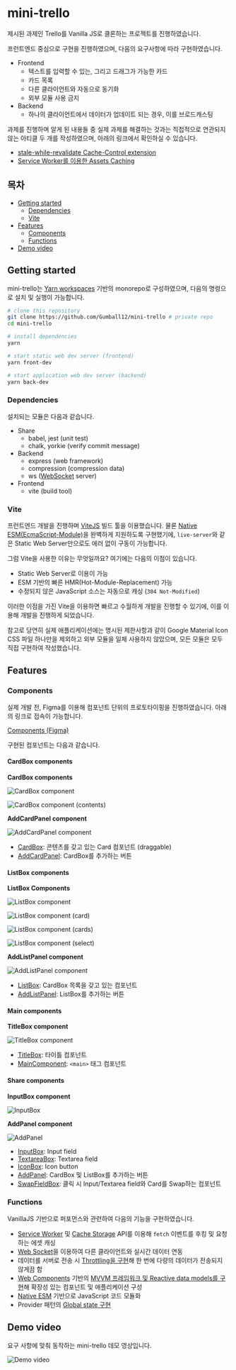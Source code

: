 # mini-trello

제시된 과제인 Trello를 Vanilla JS로 클론하는 프로젝트를 진행하였습니다.

프런트엔드 중심으로 구현을 진행하였으며, 다음의 요구사항에 따라 구현하였습니다.

- Frontend
  - 텍스트를 입력할 수 있는, 그리고 드래그가 가능한 카드
  - 카드 목록
  - 다른 클라이언트와 자동으로 동기화
  - 외부 모듈 사용 금지
- Backend
  - 하나의 클라이언트에서 데이터가 업데이트 되는 경우, 이를 브로드캐스팅

과제를 진행하며 알게 된 내용들 중 실제 과제를 해결하는 것과는 직접적으로 연관되지 않는 아티클 두 개를 작성하였으며, 아래의 링크에서 확인하실 수 있습니다.

- [stale-while-revalidate Cache-Control extension](https://n.shj.rip/UX-stale-while-revalidate-Cache-Control-extension-86866b92bfc742f7bc2c0dc9d5696d71)
- [Service Worker를 이용한 Assets Caching](https://n.shj.rip/UX-Service-Worker-Assets-Caching-bc900e3fcc714a7eb81d3ffb8cdf6f37)

## 목차

- [Getting started](#getting-started)
  - [Dependencies](#dependencies)
  - [Vite](#vite)
- [Features](#features)
  - [Components](#components)
  - [Functions](#functions)
- [Demo video](#demo-video)

## Getting started

mini-trello는 [Yarn workspaces](https://classic.yarnpkg.com/en/docs/workspaces/) 기반의 monorepo로 구성하였으며, 다음의 명령으로 설치 및 실행이 가능합니다.

```sh
# clone this repository
git clone https://github.com/Gumball12/mini-trello # private repo
cd mini-trello

# install dependencies
yarn

# start static web dev server (frontend)
yarn front-dev

# start application web dev server (backend)
yarn back-dev
```

### Dependencies

설치되는 모듈은 다음과 같습니다.

- Share
  - babel, jest (unit test)
  - chalk, yorkie (verify commit message)
- Backend
  - express (web framework)
  - compression (compression data)
  - ws ([WebSocket](https://developer.mozilla.org/en-US/docs/Web/API/WebSocket) server)
- Frontend
  - vite (build tool)

### Vite

프런트엔드 개발을 진행하며 [ViteJS](https://vitejs.dev) 빌드 툴을 이용했습니다. 물론 [Native ESM(EcmaScript-Module)](https://developer.mozilla.org/en-US/docs/Web/JavaScript/Guide/Modules)을 완벽하게 지원하도록 구현했기에, `live-server`와 같은 Static Web Server만으로도 에러 없이 구동이 가능합니다.

그럼 Vite을 사용한 이유는 무엇일까요? 여기에는 다음의 이점이 있습니다.

- Static Web Server로 이용이 가능
- ESM 기반의 빠른 HMR(Hot-Module-Replacement) 가능
- 수정되지 않은 JavaScript 소스는 자동으로 캐싱 (`304 Not-Modified`)

이러한 이점을 가진 Vite을 이용하면 빠르고 수월하게 개발을 진행할 수 있기에, 이를 이용해 개발을 진행하게 되었습니다.

참고로 당연히 실제 애플리케이션에는 명시된 제한사항과 같이 Google Material Icon CSS 파일 하나만을 제외하고 외부 모듈을 일체 사용하지 않았으며, 모든 모듈은 모두 직접 구현하여 작성했습니다.

## Features

### Components

실제 개발 전, Figma를 이용해 컴포넌트 단위의 프로토타이핑을 진행하였습니다. 아래의 링크로 접속이 가능합니다.

[Components (Figma)](https://www.figma.com/file/58DY3lnxAfbkWScAF2Ape8/mini-trello?node-id=2%3A0)

구현된 컴포넌트는 다음과 같습니다.

#### CardBox components

**CardBox components**

![CardBox component](./docs/images/CardBox.png)

![CardBox component (contents)](./docs/images/CardBox_contents.png)

**AddCardPanel component**

![AddCardPanel component](./docs/images/AddCardPanel.png)

- [CardBox](./workspaces/frontend/src/components/CardBox.js): 콘텐츠를 갖고 있는 Card 컴포넌트 (draggable)
- [AddCardPanel](./workspaces/frontend/src/components/ListBox/AddCardPanel.js): CardBox를 추가하는 버튼

#### ListBox components

**ListBox Components**

![ListBox component](./docs/images/ListBox.png)

![ListBox component (card)](./docs/images/ListBox_card.png)

![ListBox component (cards)](./docs/images/ListBox_cards.png)

![ListBox component (select)](./docs/images/ListBox_select.png)

**AddListPanel component**

![AddListPanel component](./docs/images/AddListPanel.png)

- [ListBox](./workspaces/frontend/src/components/ListBox/index.js): CardBox 목록을 갖고 있는 컴포넌트
- [AddListPanel](./workspaces/frontend/src/components/AddListPanel.js): ListBox를 추가하는 버튼

#### Main components

**TitleBox component**

![TitleBox component](./docs/images/TitleBox.png)

- [TitleBox](./workspaces/frontend/src/components/TitleBox.js): 타이틀 컴포넌트
- [MainComponent](./workspaces/frontend/src/components/MainComponent.js): `<main>` 태그 컴포넌트

#### Share components

**InputBox component**

![InputBox](./docs/images/InputBox.png)

**AddPanel component**

![AddPanel](./docs/images/AddPanel.png)

- [InputBox](./workspaces/frontend/src/components/share/InputBox.js): Input field
- [TextareaBox](./workspaces/frontend/src/components/share/TextareaBox.js): Textarea field
- [IconBox](./workspaces/frontend/src/components/share/IconBox.js): Icon button
- [AddPanel](./workspaces/frontend/src/components/share/AddPanel.js): CardBox 및 ListBox를 추가하는 버튼
- [SwapFieldBox](./workspaces/frontend/src/components/share/SwapFieldBox.js): 클릭 시 Input/Textarea field와 Card를 Swap하는 컴포넌트

### Functions

VanillaJS 기반으로 퍼포먼스와 관련하여 다음의 기능을 구현하였습니다.

- [Service Worker](https://developer.mozilla.org/en-US/docs/Web/API/Service_Worker_API) 및 [Cache Storage](https://developer.mozilla.org/en-US/docs/Web/API/CacheStorage) API를 이용해 `fetch` 이벤트를 후킹 및 요청하는 에셋 캐싱
- [Web Socket](https://developer.mozilla.org/en-US/docs/Web/API/WebSocket)을 이용하여 다른 클라이언트와 실시간 데이터 연동
- 데이터를 서버로 전송 시 [Throttling을 구현](./workspaces/frontend/src/share/sock.js)해 한 번에 다량의 데이터가 전송되지 않게끔 함
- [Web Components](https://developer.mozilla.org/en-US/docs/Web/Web_Components) 기반의 [MVVM 프레임워크 및 Reactive data models를 구현](./workspaces/frontend/src/share/MvvmHTMLElement/index.js)해 확장성 있는 컴포넌트 및 애플리케이션 구성
- [Native ESM](https://developer.mozilla.org/en-US/docs/Web/JavaScript/Guide/Modules) 기반으로 JavaScript 코드 모듈화
- Provider 패턴의 [Global state 구현](./workspaces/frontend/src/state.js)

## Demo video

요구 사항에 맞춰 동작하는 mini-trello 데모 영상입니다.

![Demo video]()
